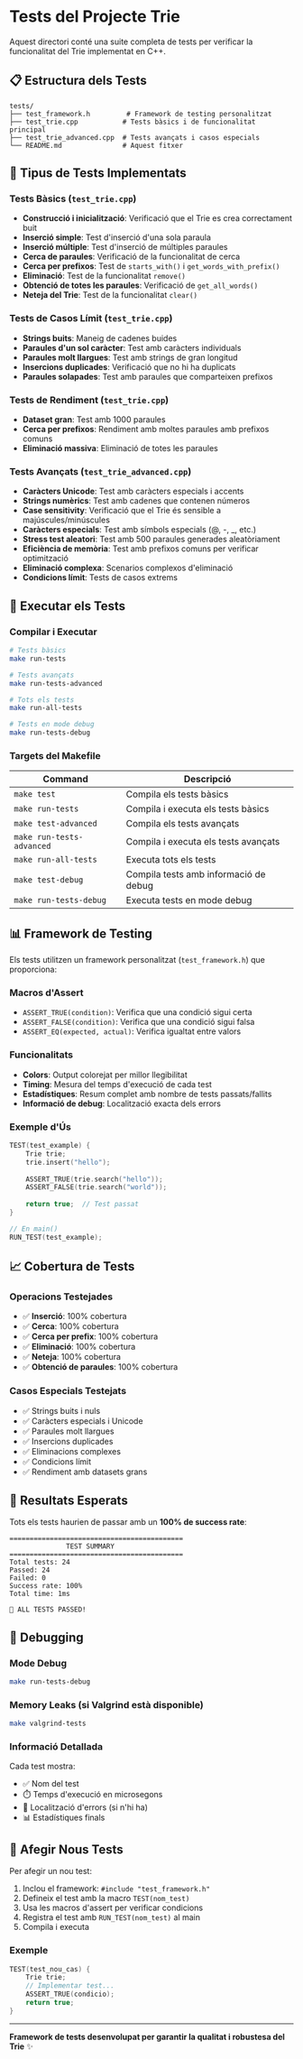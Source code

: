# Tests del Projecte Trie

Aquest directori conté una suite completa de tests per verificar la funcionalitat del Trie implementat en C++.

## 📋 Estructura dels Tests

```
tests/
├── test_framework.h         # Framework de testing personalitzat
├── test_trie.cpp           # Tests bàsics i de funcionalitat principal
├── test_trie_advanced.cpp  # Tests avançats i casos especials
└── README.md               # Aquest fitxer
```

## 🧪 Tipus de Tests Implementats

### Tests Bàsics (`test_trie.cpp`)
- **Construcció i inicialització**: Verificació que el Trie es crea correctament buit
- **Inserció simple**: Test d'inserció d'una sola paraula
- **Inserció múltiple**: Test d'inserció de múltiples paraules
- **Cerca de paraules**: Verificació de la funcionalitat de cerca
- **Cerca per prefixos**: Test de `starts_with()` i `get_words_with_prefix()`
- **Eliminació**: Test de la funcionalitat `remove()`
- **Obtenció de totes les paraules**: Verificació de `get_all_words()`
- **Neteja del Trie**: Test de la funcionalitat `clear()`

### Tests de Casos Límit (`test_trie.cpp`)
- **Strings buits**: Maneig de cadenes buides
- **Paraules d'un sol caràcter**: Test amb caràcters individuals
- **Paraules molt llargues**: Test amb strings de gran longitud
- **Insercions duplicades**: Verificació que no hi ha duplicats
- **Paraules solapades**: Test amb paraules que comparteixen prefixos

### Tests de Rendiment (`test_trie.cpp`)
- **Dataset gran**: Test amb 1000 paraules
- **Cerca per prefixos**: Rendiment amb moltes paraules amb prefixos comuns
- **Eliminació massiva**: Eliminació de totes les paraules

### Tests Avançats (`test_trie_advanced.cpp`)
- **Caràcters Unicode**: Test amb caràcters especials i accents
- **Strings numèrics**: Test amb cadenes que contenen números
- **Case sensitivity**: Verificació que el Trie és sensible a majúscules/minúscules
- **Caràcters especials**: Test amb símbols especials (@, -, _, etc.)
- **Stress test aleatori**: Test amb 500 paraules generades aleatòriament
- **Eficiència de memòria**: Test amb prefixos comuns per verificar optimització
- **Eliminació complexa**: Scenarios complexos d'eliminació
- **Condicions límit**: Tests de casos extrems

## 🚀 Executar els Tests

### Compilar i Executar

```bash
# Tests bàsics
make run-tests

# Tests avançats
make run-tests-advanced

# Tots els tests
make run-all-tests

# Tests en mode debug
make run-tests-debug
```

### Targets del Makefile

| Command | Descripció |
|---------|------------|
| `make test` | Compila els tests bàsics |
| `make run-tests` | Compila i executa els tests bàsics |
| `make test-advanced` | Compila els tests avançats |
| `make run-tests-advanced` | Compila i executa els tests avançats |
| `make run-all-tests` | Executa tots els tests |
| `make test-debug` | Compila tests amb informació de debug |
| `make run-tests-debug` | Executa tests en mode debug |

## 📊 Framework de Testing

Els tests utilitzen un framework personalitzat (`test_framework.h`) que proporciona:

### Macros d'Assert
- `ASSERT_TRUE(condition)`: Verifica que una condició sigui certa
- `ASSERT_FALSE(condition)`: Verifica que una condició sigui falsa
- `ASSERT_EQ(expected, actual)`: Verifica igualtat entre valors

### Funcionalitats
- **Colors**: Output colorejat per millor llegibilitat
- **Timing**: Mesura del temps d'execució de cada test
- **Estadístiques**: Resum complet amb nombre de tests passats/fallits
- **Informació de debug**: Localització exacta dels errors

### Exemple d'Ús

```cpp
TEST(test_example) {
    Trie trie;
    trie.insert("hello");
    
    ASSERT_TRUE(trie.search("hello"));
    ASSERT_FALSE(trie.search("world"));
    
    return true;  // Test passat
}

// En main()
RUN_TEST(test_example);
```

## 📈 Cobertura de Tests

### Operacions Testejades
- ✅ **Inserció**: 100% cobertura
- ✅ **Cerca**: 100% cobertura  
- ✅ **Cerca per prefix**: 100% cobertura
- ✅ **Eliminació**: 100% cobertura
- ✅ **Neteja**: 100% cobertura
- ✅ **Obtenció de paraules**: 100% cobertura

### Casos Especials Testejats
- ✅ Strings buits i nuls
- ✅ Caràcters especials i Unicode
- ✅ Paraules molt llargues
- ✅ Insercions duplicades
- ✅ Eliminacions complexes
- ✅ Condicions límit
- ✅ Rendiment amb datasets grans

## 🎯 Resultats Esperats

Tots els tests haurien de passar amb un **100% de success rate**:

```
===========================================
              TEST SUMMARY
===========================================
Total tests: 24
Passed: 24
Failed: 0
Success rate: 100%
Total time: 1ms

🎉 ALL TESTS PASSED!
```

## 🔧 Debugging

### Mode Debug
```bash
make run-tests-debug
```

### Memory Leaks (si Valgrind està disponible)
```bash
make valgrind-tests
```

### Informació Detallada
Cada test mostra:
- ✅ Nom del test
- ⏱️ Temps d'execució en microsegons  
- 📍 Localització d'errors (si n'hi ha)
- 📊 Estadístiques finals

## 🤝 Afegir Nous Tests

Per afegir un nou test:

1. Inclou el framework: `#include "test_framework.h"`
2. Defineix el test amb la macro `TEST(nom_test)`
3. Usa les macros d'assert per verificar condicions
4. Registra el test amb `RUN_TEST(nom_test)` al main
5. Compila i executa

### Exemple
```cpp
TEST(test_nou_cas) {
    Trie trie;
    // Implementar test...
    ASSERT_TRUE(condicio);
    return true;
}
```

---

**Framework de tests desenvolupat per garantir la qualitat i robustesa del Trie** ✨